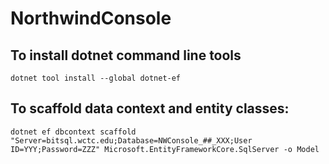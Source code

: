 # NorthwindConsole

## To install dotnet command line tools

```
dotnet tool install --global dotnet-ef
```

## To scaffold data context and entity classes:

```
dotnet ef dbcontext scaffold "Server=bitsql.wctc.edu;Database=NWConsole_##_XXX;User ID=YYY;Password=ZZZ" Microsoft.EntityFrameworkCore.SqlServer -o Model
```
